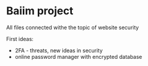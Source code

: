 # Baiim project
All files connected withe the topic of website security



First ideas:
- 2FA - threats, new ideas in security
- online password manager with encrypted database
